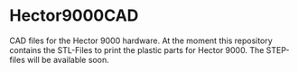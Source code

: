 # Hector9000CAD
CAD files for the Hector 9000 hardware.
At the moment this repository contains the STL-Files to print the plastic parts for Hector 9000. The STEP-files will be available soon.  
